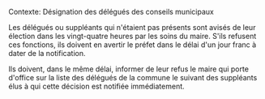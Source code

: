 Contexte: Désignation des délégués des conseils municipaux

Les délégués ou suppléants qui n'étaient pas présents sont avisés de leur élection dans les vingt-quatre heures par les soins du maire. S'ils refusent ces fonctions, ils doivent en avertir le préfet dans le délai d'un jour franc à dater de la notification.

Ils doivent, dans le même délai, informer de leur refus le maire qui porte d'office sur la liste des délégués de la commune le suivant des suppléants élus à qui cette décision est notifiée immédiatement.